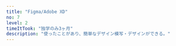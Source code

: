 ```yaml
---
title: "Figma/Adobe XD"
no: 7
level: 2
timeItTook: "独学のみ3ヶ月"
description: "使ったことがあり、簡単なデザイン模写・デザインができる。"
---
```

